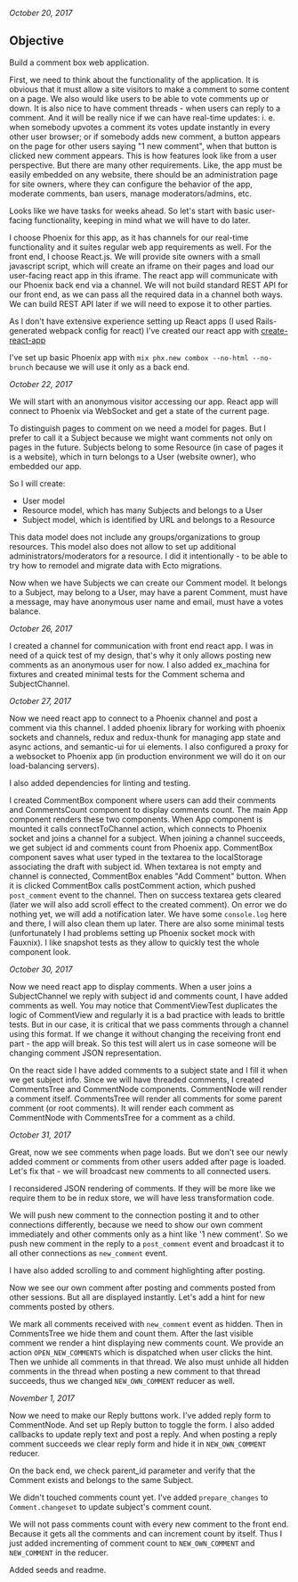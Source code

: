 _October 20, 2017_

## Objective

Build a comment box web application.

First, we need to think about the functionality of the application. It is obvious that it must allow a site visitors to make a comment to some content on a page. We also would like users to be able to vote comments up or down. It is also nice to have comment threads - when users can reply to a comment. And it will be really nice if we can have real-time updates: i. e. when somebody upvotes a comment its votes update instantly in every other user browser; or if somebody adds new comment, a button appears on the page for other users saying "1 new comment", when that button is clicked new comment appears.
This is how features look like from a user perspective. But there are many other requirements. Like, the app must be easily embedded on any website, there should be an administration page for site owners, where they can configure the behavior of the app, moderate comments, ban users, manage moderators/admins, etc.

Looks like we have tasks for weeks ahead. So let's start with basic user-facing functionality, keeping in mind what we will have to do later.

I choose Phoenix for this app, as it has channels for our real-time functionality and it suites regular web app requirements as well.
For the front end, I choose React.js.
We will provide site owners with a small javascript script, which will create an iframe on their pages and load our user-facing react app in this iframe. The react app will communicate with our Phoenix back end via a channel. We will not build standard REST API for our front end, as we can pass all the required data in a channel both ways. We can build REST API later if we will need to expose it to other parties.

As I don't have extensive experience setting up React apps (I used Rails-generated webpack config for react) I've created our react app with [create-react-app](https://github.com/facebookincubator/create-react-app)

I've set up basic Phoenix app with `mix phx.new combox --no-html --no-brunch` because we will use it only as a back end.

_October 22, 2017_

We will start with an anonymous visitor accessing our app. React app will connect to Phoenix via WebSocket and get a state of the current page.

To distinguish pages to comment on we need a model for pages. But I prefer to call it a Subject because we might want comments not only on pages in the future. Subjects belong to some Resource (in case of pages it is a website), which in turn belongs to a User (website owner), who embedded our app.

So I will create:

- User model
- Resource model, which has many Subjects and belongs to a User
- Subject model, which is identified by URL and belongs to a Resource

This data model does not include any groups/organizations to group resources. This model also does not allow to set up additional administrators/moderators for a resource. I did it intentionally - to be able to try how to remodel and migrate data with Ecto migrations.

Now when we have Subjects we can create our Comment model. It belongs to a Subject, may belong to a User, may have a parent Comment, must have a message, may have anonymous user name and email, must have a votes balance.

_October 26, 2017_

I created a channel for communication with front end react app. I was in need of a quick test of my design, that's why it only allows posting new comments as an anonymous user for now. I also added ex_machina for fixtures and created minimal tests for the Comment schema and SubjectChannel.

_October 27, 2017_

Now we need react app to connect to a Phoenix channel and post a comment via this channel.
I added phoenix library for working with phoenix sockets and channels, redux and redux-thunk for managing app state and async actions, and semantic-ui for ui elements. I also configured a proxy for a websocket to Phoenix app (in production environment we will do it on our load-balancing servers).

I also added dependencies for linting and testing.

I created CommentBox component where users can add their comments and CommentsCount component to display comments count. The main App component renders these two components. When App component is mounted it calls connectToChannel action, which connects to Phoenix socket and joins a channel for a subject. When joining a channel succeeds, we get subject id and comments count from Phoenix app. CommentBox component saves what user typed in the textarea to the localStorage associating the draft with subject id. When textarea is not empty and channel is connected, CommentBox enables "Add Comment" button. When it is clicked CommentBox calls postComment action, which pushed `post_comment` event to the channel. Then on success textarea gets cleared (later we will also add scroll effect to the created comment). On error we do nothing yet, we will add a notification later. We have some `console.log` here and there, I will also clean them up later.
There are also some minimal tests (unfortunately I had problems setting up Phoenix socket mock with Fauxnix). I like snapshot tests as they allow to quickly test the whole component look.

_October 30, 2017_

Now we need react app to display comments. When a user joins a SubjectChannel we reply with subject id and comments count, I have added comments as well.
You may notice that CommentViewTest duplicates the logic of CommentView and regularly it is a bad practice with leads to brittle tests. But in our case, it is critical that we pass comments through a channel using this format. If we change it without changing the receiving front end part - the app will break. So this test will alert us in case someone will be changing comment JSON representation.

On the react side I have added comments to a subject state and I fill it when we get subject info.
Since we will have threaded comments, I created CommentsTree and CommentNode components.
CommentNode will render a comment itself.
CommentsTree will render all comments for some parent comment (or root comments). It will render each comment as CommentNode with CommentsTree for a comment as a child.

_October 31, 2017_

Great, now we see comments when page loads. But we don't see our newly added comment or comments from other users added after page is loaded. Let's fix that - we will broadcast new comments to all connected users.

I reconsidered JSON rendering of comments. If they will be more like we require them to be in redux store, we will have less transformation code.

We will push new comment to the connection posting it and to other connections differently, because we need to show our own comment immediately and other comments only as a hint like '1 new comment'. So we push new comment in the reply to a `post_comment` event and broadcast it to all other connections as `new_comment` event.

I have also added scrolling to and comment highlighting after posting.

Now we see our own comment after posting and comments posted from other sessions. But all are displayed instantly. Let's add a hint for new comments posted by others.

We mark all comments received with `new_comment` event as hidden. Then in CommentsTree we hide them and count them. After the last visible comment we render a hint displaying new comments count. We provide an action `OPEN_NEW_COMMENTS` which is dispatched when user clicks the hint. Then we unhide all comments in that thread. We also must unhide all hidden comments in the thread when posting a new comment to that thread succeeds, thus we changed `NEW_OWN_COMMENT` reducer as well.

_November 1, 2017_

Now we need to make our Reply buttons work. I've added reply form to CommentNode. And set up Reply button to toggle the form. I also added callbacks to update reply text and post a reply.
And when posting a reply comment succeeds we clear reply form and hide it in `NEW_OWN_COMMENT` reducer.

On the back end, we check parent_id parameter and verify that the Comment exists and belongs to the same Subject.

We didn't touched comments count yet. I've added `prepare_changes` to `Comment.changeset` to update subject's comment count.

We will not pass comments count with every new comment to the front end. Because it gets all the comments and can increment count by itself. Thus I just added incrementing of comment count to `NEW_OWN_COMMENT` and `NEW_COMMENT` in the reducer.

Added seeds and readme.
